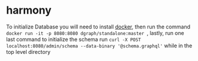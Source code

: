 # harmony



To initialize Database you will need to install [docker](https://docs.docker.com/get-docker/),
then run the command ```docker run -it -p 8080:8080 dgraph/standalone:master
```, lastly, run one last command to initialize the schema run ```curl -X POST localhost:8080/admin/schema --data-binary '@schema.graphql'``` while in the top level directory